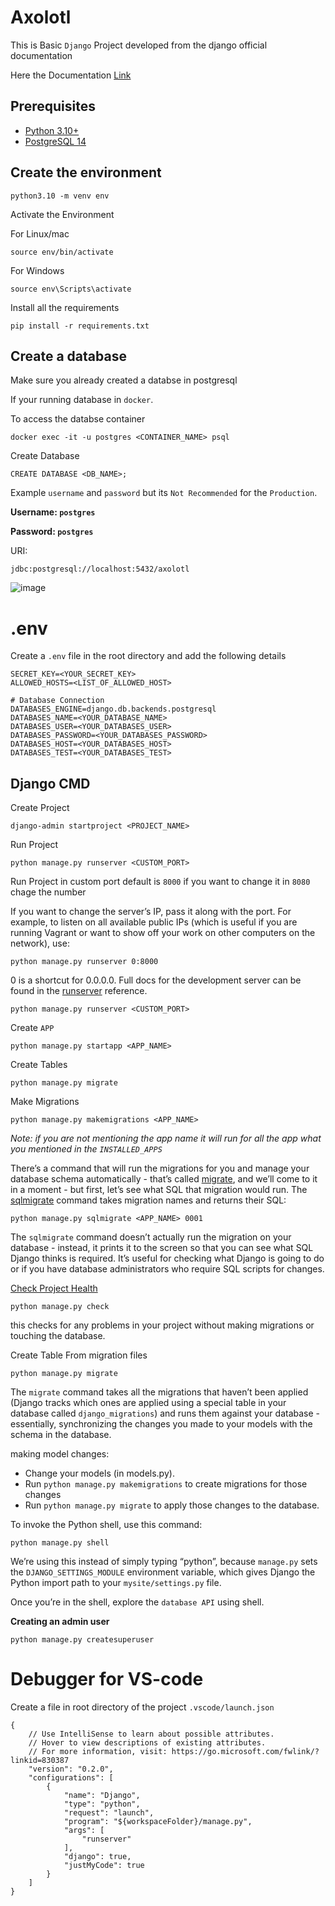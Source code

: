 # Axolotl

This is Basic `Django` Project developed from the django official documentation

Here the Documentation [Link](https://docs.djangoproject.com/en/4.0/intro/tutorial01/)

## Prerequisites

- [Python 3.10+](https://www.python.org/downloads/)
- [PostgreSQL 14](https://github.com/Antony-M1/docker-postgresql)

## Create the environment

```
python3.10 -m venv env
```
Activate the Environment

For Linux/mac
```
source env/bin/activate
```

For Windows
```
source env\Scripts\activate
```

Install all the requirements

```
pip install -r requirements.txt
```

## Create a database

Make sure you already created a databse in postgresql

If your running database in `docker`.

To access the databse container

```
docker exec -it -u postgres <CONTAINER_NAME> psql
```

Create Database

```
CREATE DATABASE <DB_NAME>;
```

Example `username` and `password` but its `Not Recommended` for the `Production`.

**Username: `postgres`**

**Password: `postgres`**

URI:

```
jdbc:postgresql://localhost:5432/axolotl
```

![image](https://user-images.githubusercontent.com/96291963/234267158-3898de90-6530-4f75-8ce2-a9fd847e8b23.png)

# .env

Create a `.env` file in the root directory and add the following details

```
SECRET_KEY=<YOUR_SECRET_KEY>
ALLOWED_HOSTS=<LIST_OF_ALLOWED_HOST>

# Database Connection
DATABASES_ENGINE=django.db.backends.postgresql
DATABASES_NAME=<YOUR_DATABASE_NAME>
DATABASES_USER=<YOUR_DATABASES_USER>
DATABASES_PASSWORD=<YOUR_DATABASES_PASSWORD>
DATABASES_HOST=<YOUR_DATABASES_HOST>
DATABASES_TEST=<YOUR_DATABASES_TEST>
```

## Django CMD

Create Project

```
django-admin startproject <PROJECT_NAME>
```

Run Project

```
python manage.py runserver <CUSTOM_PORT>
```

Run Project in custom port default is `8000` if you want to change it in `8080` chage the number

If you want to change the server’s IP, pass it along with the port. For example, to listen on all available public IPs (which is useful if you are running Vagrant or want to show off your work on other computers on the network), use:

`python manage.py runserver 0:8000`

0 is a shortcut for 0.0.0.0. Full docs for the development server can be found in the [runserver](https://docs.djangoproject.com/en/4.0/ref/django-admin/#django-admin-runserver) reference.

```
python manage.py runserver <CUSTOM_PORT>
```
Create `APP`
```
python manage.py startapp <APP_NAME>
```

Create Tables
```
python manage.py migrate
```
Make Migrations
```
python manage.py makemigrations <APP_NAME>
```
*Note: if you are not mentioning the app name it will run for all the app what you mentioned in the `INSTALLED_APPS`*

There’s a command that will run the migrations for you and manage your database schema automatically - that’s called [migrate](https://docs.djangoproject.com/en/4.0/ref/django-admin/#django-admin-migrate), and we’ll come to it in a moment - but first, let’s see what SQL that migration would run. The [sqlmigrate](https://docs.djangoproject.com/en/4.0/ref/django-admin/#django-admin-sqlmigrate) command takes migration names and returns their SQL:
```
python manage.py sqlmigrate <APP_NAME> 0001
```
The `sqlmigrate` command doesn’t actually run the migration on your database - instead, it prints it to the screen so that you can see what SQL Django thinks is required. It’s useful for checking what Django is going to do or if you have database administrators who require SQL scripts for changes.

[Check Project Health](https://docs.djangoproject.com/en/4.0/ref/django-admin/#django-admin-check)
```
python manage.py check
```
this checks for any problems in your project without making migrations or touching the database.

Create Table From migration files
```
python manage.py migrate
```
The `migrate` command takes all the migrations that haven’t been applied (Django tracks which ones are applied using a special table in your database called `django_migrations`) and runs them against your database - essentially, synchronizing the changes you made to your models with the schema in the database.

making model changes:
* Change your models (in models.py).
* Run `python manage.py makemigrations` to create migrations for those changes
* Run `python manage.py migrate` to apply those changes to the database.

To invoke the Python shell, use this command:
```
python manage.py shell
```
We’re using this instead of simply typing “python”, because `manage.py` sets the `DJANGO_SETTINGS_MODULE` environment variable, which gives Django the Python import path to your `mysite/settings.py` file.

Once you’re in the shell, explore the `database API` using shell.

**Creating an admin user**
```
python manage.py createsuperuser
```

# Debugger for VS-code
Create a file in root directory of the project `.vscode/launch.json`
```
{
    // Use IntelliSense to learn about possible attributes.
    // Hover to view descriptions of existing attributes.
    // For more information, visit: https://go.microsoft.com/fwlink/?linkid=830387
    "version": "0.2.0",
    "configurations": [
        {
            "name": "Django",
            "type": "python",
            "request": "launch",
            "program": "${workspaceFolder}/manage.py",
            "args": [
                "runserver"
            ],
            "django": true,
            "justMyCode": true
        }
    ]
}
```

